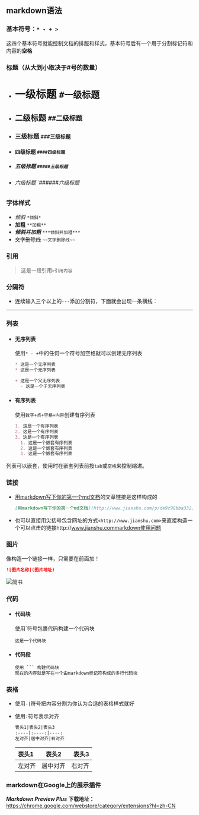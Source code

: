 ## markdown语法

### 基本符号：`* - + >`

这四个基本符号就能控制文档的排版和样式，基本符号后有一个用于分割标记符和内容的**空格**

### 标题（从大到小取决于#号的数量）

- # 一级标题 `#一级标题`

- ## 二级标题 `##二级标题`

- ### 三级标题 `###三级标题`

- #### 四级标题 `####四级标题`

- ##### 五级标题 `#####五级标题`

- ###### 六级标题 `######六级标题

### 字体样式

- *倾斜* `*倾斜*`
- **加粗** `**加粗**`
- ***倾斜并加粗*** `***倾斜并加粗***`
- ~~文字删除线~~ `~~文字删除线~~`

### 引用

> 这是一段引用`>引用内容`

### 分隔符

- 连续输入三个以上的`---`添加分割符，下面就会出现一条横线：

---

### 列表

- #### 无序列表

  使用`* - +`中的任何一个符号加空格就可以创建无序列表

  ```markdown
  * 这是一个无序列表
  * 这是一个无序列表
  
  + 这是一个父无序列表
    - 这是一个子无序列表
  ```

- #### 有序列表

  使用`数字+点+空格+内容`创建有序列表

  ```markdown
  1. 这是一个有序列表
  2. 这是一个有序列表
  3. 这是一个有序列表
    1. 这是一个嵌套有序列表
    2. 这是一个嵌套有序列表
    3. 这是一个嵌套有序列表
  ```

列表可以嵌套，使用时在嵌套列表前按`tab`或`空格`来控制缩进。

### 链接

- [用markdown写下你的第一个md文档](http://www.jianshu.com/p/de9c98bba332)的文章链接是这样构成的

  ```markdown
  [用markdown写下你的第一个md文档](http://www.jianshu.com/p/de9c98bba332)
  ```

- 也可以直接用尖括号包含网址的方式`<http://www.jianshu.com>`来直接构造一个可以点击的链接http://www.jianshu.commarkdown使用问题

### 图片

像构造一个链接一样，只需要在前面加！

```markdown
![图片名称](图片地址)
```

![简书](https://ss0.bdstatic.com/70cFvHSh_Q1YnxGkpoWK1HF6hhy/it/u=3254977544,4099912718&fm=26&gp=0.jpg)

### 代码

- #### 代码块

  使用`符号包裹代码构建一个代码块

  `这是一个代码块`

- #### 代码段

  ```markdown
  使用 ``` 构建代码块
  现在的内容就是写在一个由markdown标记符构成的多行代码块
  ```

### 表格

- 使用`-|`符号把内容分割为你认为合适的表格样式就好

- 使用`:`符号表示对齐

  ```markdown
  表头1|表头2|表头3
  :----|:----:|----:
  左对齐|居中对齐|右对齐
  ```

  | 表头1  |  表头2   |  表头3 |
  | :----- | :------: | -----: |
  | 左对齐 | 居中对齐 | 右对齐 |

### markdown在Google上的展示插件

***Markdown Preview Plus***
**下载地址：**<https://chrome.google.com/webstore/category/extensions?hl=zh-CN>

